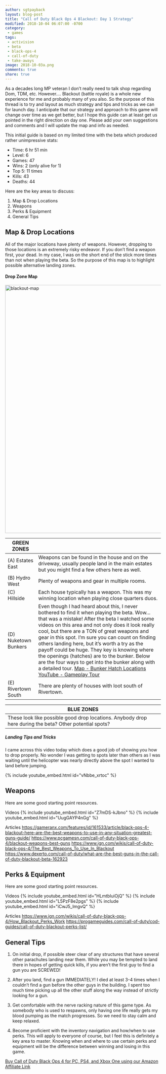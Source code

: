 ```yaml
---
author: sgtpayback
layout: blog-post
title: "Call of Duty Black Ops 4 Blackout: Day 1 Strategy"
modified: 2018-10-04 06:07:00 -0700
category:
 - games
tags:
 - activision
 - beta
 - black-ops-4
 - call-of-duty
 - take-aways
image: 2018-10-03a.png
comments: true
share: true
---
```

As a decades long MP veteran I don’t really need to talk shop regarding Dom, TDM, etc.  However…. Blackout (battle royale) is a whole new experience for me and probably many of you also.  So the purpose of this thread is to try and layout as much strategy and tips and tricks as we can for launch day.  I anticipate that our strategy and approach to this game will change over time as we get better, but I hope this guide can at least get us pointed in the right direction on day one. Please add your own suggestions and comments and I will update the map and info as needed.

This initial guide is based on my limited time with the beta which produced rather unimpressive stats:
- Time: 6 hr 51 min
- Level: 6
- Games:  47
- Wins: 2 (only alive for 1)
- Top 5: 11 times
- Kills: 43
- Deaths: 44

Here are the key areas to discuss:
1. Map & Drop Locations
2. Weapons
3. Perks & Equipment
4. General Tips

## Map & Drop Locations

All of the major locations have plenty of weapons.  However, dropping to those locations is an extremely risky endeavor.  If you don’t find a weapon first, your dead.  In my case, I was on the short end of the stick more times than not when playing the beta.  So the purpose of this map is to highlight possible alternative landing zones.

#### Drop Zone Map

<a data-flickr-embed="true"  href="https://www.flickr.com/photos/126304189@N08/44356536394/in/dateposted-public/" title="blackout-map"><img src="https://farm2.staticflickr.com/1933/44356536394_9e9825b150_c.jpg" width="790" height="800" alt="blackout-map"></a><script async src="//embedr.flickr.com/assets/client-code.js" charset="utf-8"></script>

| GREEN ZONES  |   |
|---|---|
| (A) Estates East  | Weapons can be found in the house and on the driveway, usually people land in the main estates but you might find a few others here as well.  |
| (B) Hydro West  | Plenty of weapons and gear in multiple rooms.  |
| (C) Hillside  | Each house typically has a weapon.  This was my winning location when playing close quarters duos.  |
| (D) Nuketown Bunkers  |  Even though I had heard about this, I never bothered to find it when playing the beta.  Wow… that was a mistake!  After the beta I watched some videos on this area and not only does it look really cool, but there are a TON of great weapons and gear in this spot.  I’m sure you can count on finding others landing here, but it’s worth a try as the payoff could be huge.  They key is knowing where the openings (hatches) are to the bunker. Below are the four ways to get into the bunker along with a detailed tour.  <a href="https://www.screencast.com/t/p40IgohEMuT8">Map - Bunker Hatch Locations</a> <a href="https://www.youtube.com/watch?v=ZY_E4QxiwAA">YouTube - Gameplay Tour</a> |
|  (E) Rivertown South |  There are plenty of houses with loot south of Rivertown. |

| BLUE ZONES |
|---|
|These look like possible good drop locations.  Anybody drop here during the beta?  Other potential spots?

##### Landing Tips and Tricks

I came across this video today which does a good job of showing you how to drop properly. No wonder I was getting to spots later than others as I was waiting until the helicopter was nearly directly above the spot I wanted to land before jumping.

{% include youtube_embed.html id="vNbbe_xrtoc" %}


## Weapons

Here are some good starting point resources.

Videos
{% include youtube_embed.html id="Z7mDS-kJbno" %}
{% include youtube_embed.html id="UugGAYP4nGg" %}

Articles
https://gameranx.com/features/id/161533/article/black-ops-4-blackout-here-are-the-best-weapons-to-use-in-any-situation-greatest-guns-guide/
https://www.pcgamesn.com/call-of-duty-black-ops-4/blackout-weapons-best-guns
https://www.ign.com/wikis/call-of-duty-black-ops-4/The_Best_Weapons_To_Use_In_Blackout
https://www.dexerto.com/call-of-duty/what-are-the-best-guns-in-the-call-of-duty-blackout-beta-162923

##  Perks & Equipment

Here are some good starting point resources.

Videos
{% include youtube_embed.html id="HLmtbluiOjQ" %}
{% include youtube_embed.html id="L5PzF8e2pgs" %}
{% include youtube_embed.html id="iCwJ5_ImgvQ" %}

Articles
https://www.ign.com/wikis/call-of-duty-black-ops-4/How_Blackout_Perks_Work
https://progameguides.com/call-of-duty/cod-guides/call-of-duty-blackout-perks-list/

## General Tips

1. On initial drop, if possible steer clear of any structures that have several other parachutes landing near them.  While you may be tempted to land there in hopes of getting quick kills, if you aren’t the first guy to find a gun you are SCREWED!

2. After you land, find a gun IMMEDIATELY!  I died at least 3-4 times when I couldn’t find a gun before the other guys in the building.  I spent too much time picking up all the other stuff along the way instead of strictly looking for a gun.  

3. Get comfortable with the nerve racking nature of this game type.  As somebody who is used to respawns, only having one life really gets my blood pumping as the match progresses.  So we need to stay calm and keep relaxed.

4. Become proficient with the inventory navigation and how/when to use perks.  This will apply to everyone of course, but I feel this is definitely a key area to master.  Knowing when and where to use certain perks and equipment will be the difference between winning and losing in this game.

<a href="https://www.amazon.com/gp/search/ref=as_li_qf_sp_sr_il_tl?ie=UTF8&tag=dadsgamingus-20&keywords=call of duty black ops 4&index=aps&camp=1789&creative=9325&linkCode=xm2&linkId=c832e42d66f3974954dcbca032e308e4">Buy Call of Duty Black Ops 4 for PC, PS4, and Xbox One using our Amazon Affiliate Link</a>
